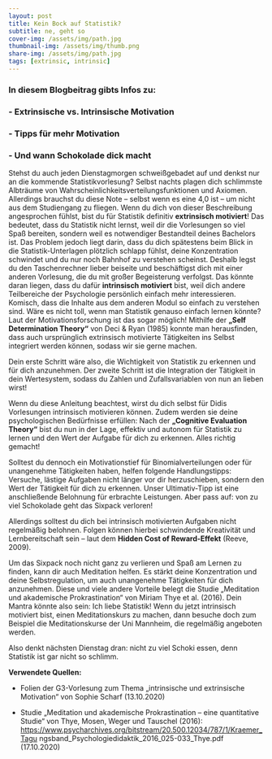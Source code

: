 ```yaml
---
layout: post
title: Kein Bock auf Statistik?
subtitle: ne, geht so
cover-img: /assets/img/path.jpg
thumbnail-img: /assets/img/thumb.png
share-img: /assets/img/path.jpg
tags: [extrinsic, intrinsic]
---
```



### In diesem Blogbeitrag gibts Infos zu:
###  - Extrinsische vs. Intrinsische Motivation
###  - Tipps für mehr Motivation
###  - Und wann Schokolade dick macht


Stehst du auch jeden Dienstagmorgen schweißgebadet auf und denkst  nur  an  die   kommende  Statistikvorlesung? Selbst  nachts   plagen  dich  schlimmste   Albträume  von Wahrscheinlichkeitsverteilungsfunktionen und Axiomen. Allerdings brauchst du diese Note – selbst wenn es eine 4,0 ist – um nicht aus dem Studiengang zu fliegen.
Wenn  du  dich  von  dieser  Beschreibung  angesprochen fühlst, bist du für Statistik definitiv **extrinsisch motiviert**! Das bedeutet, dass du Statistik nicht lernst, weil dir die Vorlesungen so viel Spaß bereiten, sondern weil es notwendiger Bestandteil deines Bachelors ist. Das Problem jedoch liegt darin, dass du dich spätestens beim Blick in die Statistik-Unterlagen plötzlich	schlapp	fühlst,	deine Konzentration schwindet und du nur noch Bahnhof zu verstehen scheinst. Deshalb legst du den Taschenrechner lieber beiseite und beschäftigst dich mit einer anderen Vorlesung, die du mit großer Begeisterung verfolgst. Das könnte daran liegen, dass du dafür **intrinsisch motiviert** bist, weil dich andere Teilbereiche der Psychologie persönlich einfach mehr interessieren. Komisch, dass die Inhalte aus dem anderen Modul so einfach zu verstehen sind. Wäre es nicht toll, wenn man Statistik genauso einfach lernen könnte?
Laut der Motivationsforschung ist das sogar möglich! Mithilfe der **„Self Determination Theory“** von Deci & Ryan (1985) konnte man herausfinden, dass auch ursprünglich extrinsisch motivierte Tätigkeiten ins Selbst integriert werden können, sodass wir sie gerne machen.

Dein erste Schritt wäre also, die Wichtigkeit von Statistik zu erkennen und für dich anzunehmen. Der zweite Schritt ist die Integration der Tätigkeit in dein Wertesystem, sodass du Zahlen und Zufallsvariablen von nun an lieben wirst!

Wenn du diese Anleitung beachtest, wirst du dich selbst für Didis Vorlesungen intrinsisch motivieren können.
Zudem werden sie deine psychologischen Bedürfnisse erfüllen: Nach der **„Cognitive Evaluation Theory“** bist du nun in der Lage, effektiv und autonom für Statistik zu lernen und den Wert der Aufgabe für dich zu erkennen. Alles richtig gemacht!  

Solltest du dennoch ein Motivationstief für Binomialverteilungen oder für unangenehme Tätigkeiten haben, helfen folgende Handlungstipps: Versuche, lästige Aufgaben nicht länger vor dir herzuschieben, sondern den Wert der Tätigkeit für dich zu erkennen. Unser Ultimativ-Tipp ist eine anschließende Belohnung für erbrachte Leistungen. Aber pass auf: von zu viel Schokolade geht das Sixpack verloren!  

Allerdings solltest du dich bei intrinsisch motivierten Aufgaben nicht regelmäßig belohnen. Folgen können hierbei schwindende Kreativität und Lernbereitschaft sein – laut dem **Hidden Cost of Reward-Effekt** (Reeve, 2009).  

Um das Sixpack noch nicht ganz zu verlieren und Spaß am Lernen zu finden, kann dir auch Meditation helfen. Es stärkt deine Konzentration und deine Selbstregulation, um auch unangenehme Tätigkeiten für dich anzunehmen. Diese und viele andere Vorteile belegt die Studie „Meditation und akademische Prokrastination“ von Miriam Thye et al. (2016). Dein Mantra könnte also sein: Ich liebe Statistik! Wenn du jetzt intrinsisch motiviert bist, einen Meditationskurs zu machen, dann besuche doch zum Beispiel die Meditationskurse der Uni Mannheim, die regelmäßig angeboten werden.  

Also denkt nächsten Dienstag dran: nicht zu viel Schoki essen, denn Statistik ist gar nicht so schlimm.


**Verwendete Quellen:**

- Folien der G3-Vorlesung zum Thema „intrinsische und extrinsische Motivation“ von Sophie Scharf (13.10.2020)

- Studie „Meditation und akademische Prokrastination – eine quantitative Studie“	von	Thye,	Mosen,	Weger	und	Tauschel	(2016):   https://www.psycharchives.org/bitstream/20.500.12034/787/1/Kraemer_Tagu ngsband_Psychologiedidaktik_2016_025-033_Thye.pdf (17.10.2020)

